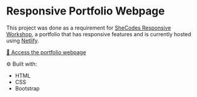 # Responsive Portfolio Webpage

This project was done as a requirement for <a href="https://www.shecodes.io/workshops">SheCodes Responsive Workshop</a>, a portfolio that has responsive features and is currently hosted using <a href="https://www.netlify.com">Netlify</a>.

<a href="https://gleaming-vacherin-8e48c6.netlify.app/">🔗 Access the portfolio webpage </a>

⚙️ Built with:
<ul>
 <li>HTML</li>
 <li>CSS</li>
 <li>Bootstrap</li>
</ul>
